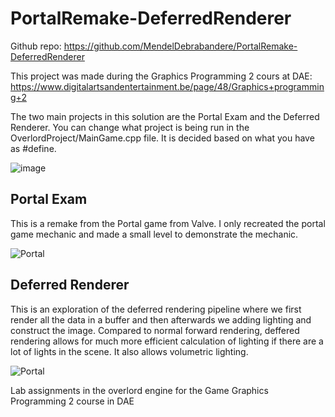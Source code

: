 # PortalRemake-DeferredRenderer

Github repo: https://github.com/MendelDebrabandere/PortalRemake-DeferredRenderer

This project was made during the Graphics Programming 2 cours at DAE: https://www.digitalartsandentertainment.be/page/48/Graphics+programming+2

The two main projects in this solution are the Portal Exam and the Deferred Renderer.
You can change what project is being run in the OverlordProject/MainGame.cpp file. It is decided based on what you have as #define.

![image](https://github.com/MendelDebrabandere/PortalRemake-DeferredRenderer/assets/95921047/05c35eb9-c54c-48ee-985d-fdd515402f78)



## Portal Exam
This is a remake from the Portal game from Valve. I only recreated the portal game mechanic and made a small level to demonstrate the mechanic.

![Portal](https://github.com/MendelDebrabandere/PortalRemake-DeferredRenderer/assets/95921047/1eeb85a8-d071-4914-918c-15ff0ee189e0)

## Deferred Renderer
This is an exploration of the deferred rendering pipeline where we first render all the data in a buffer and then afterwards we adding lighting and construct the image. Compared to normal forward rendering,
deffered rendering allows for much more efficient calculation of lighting if there are a lot of lights in the scene. It also allows volumetric lighting.

![Portal](https://github.com/MendelDebrabandere/PortalRemake-DeferredRenderer/assets/95921047/c19667c1-9df3-4325-93e8-b10e34a1f821)

Lab assignments in the overlord engine for the Game Graphics Programming 2 course in DAE
